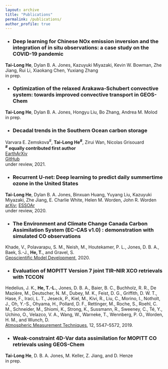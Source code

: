 ```yaml
---
layout: archive
title: "Publications"
permalink: /publications/
author_profile: true
---
```


* ### Deep learning for Chinese NOx emission inversion and the integration of in situ observations: a case study on the COVID-19 pandemic <br />
**Tai-Long He**, Dylan B. A. Jones, Kazuyuki Miyazaki, Kevin W. Bowman, Zhe Jiang, Rui Li, Xiaokang Chen, Yuxiang Zhang <br />
in prep. 

* ### Optimization of the relaxed Arakawa-Schubert convective system: towards improved convective transport in GEOS-Chem <br />
**Tai-Long He**, Dylan B. A. Jones, Hongyu Liu, Bo Zhang,  Andrea M. Molod <br />
in prep. 

* ### Decadal trends in the Southern Ocean carbon storage <br />
Varvara E. Zemskova<sup>#</sup>, **Tai-Long He<sup>#</sup>**, Zirui Wan, Nicolas Grisouard<br />
**<sup>#</sup> equally contributed first author**<br />
[EarthArXiv](https://doi.org/10.31223/X52603)<br />
[GitHub](https://github.com/tailonghe/Southern_Ocean_Carbon) <br />
under review, 2021. 

* ### Recurrent U-net: Deep learning to predict daily summertime ozone in the United States <br />
**Tai-Long He**, Dylan B. A. Jones, Binxuan Huang, Yuyang Liu, Kazuyuki Miyazaki, Zhe Jiang, E. Charlie White, Helen M. Worden, John R. Worden <br />
[arXiv](https://arxiv.org/abs/1908.05841); [ESSOAr](https://www.essoar.org/doi/abs/10.1002/essoar.10507761.1) <br />
under review, 2020. 


* ### The Environment and Climate Change Canada Carbon Assimilation System (EC-CAS v1.0) : demonstration with simulated CO observations <br />
Khade, V., Polavarapu, S. M., Neish, M., Houtekamer, P. L., Jones, D. B. A., Baek, S.-J., **He, T.**, and Gravel, S. <br />
[Geoscientific Model Development](https://gmd.copernicus.org/preprints/gmd-2020-219/), 2020.

* ### Evaluation of MOPITT Version 7 joint TIR–NIR XCO retrievals with TCCON <br />
Hedelius, J. K., **He, T.-L.**, Jones, D. B. A., Baier, B. C., Buchholz, R. R., De Mazière, M., Deutscher, N. M., Dubey, M. K., Feist, D. G., Griffith, D. W. T., Hase, F., Iraci, L. T., Jeseck, P., Kiel, M., Kivi, R., Liu, C., Morino, I., Notholt, J., Oh, Y.-S., Ohyama, H., Pollard, D. F., Rettinger, M., Roche, S., Roehl, C. M., Schneider, M., Shiomi, K., Strong, K., Sussmann, R., Sweeney, C., Té, Y., Uchino, O., Velazco, V. A., Wang, W., Warneke, T., Wennberg, P. O., Worden, H. M., and Wunch, D. <br />
[Atmospheric Measurement Techniques](https://doi.org/10.5194/amt-12-5547-2019), 12, 5547–5572, 2019.

* ### Weak-constraint 4D-Var data assimilation for MOPITT CO retrievals using GEOS-Chem <br />
**Tai-Long He**, D. B. A. Jones, M. Keller, Z. Jiang, and D. Henze <br />
in prep.




<!--- <h3><em>You can also find my articles on <u><a href="https://scholar.google.com/citations?user=rfFLRuQAAAAJ&hl=en">my Google Scholar profile</a>.</u></em></h3> --->


